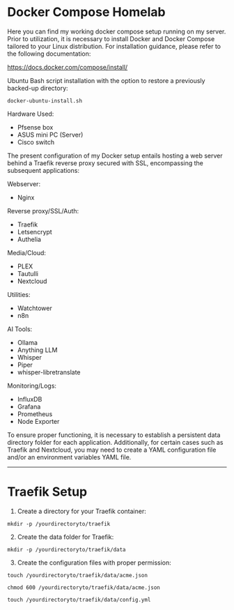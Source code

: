# **Docker Compose Homelab**

Here you can find my working docker compose setup running on my server.
Prior to utilization, it is necessary to install Docker and Docker Compose tailored to your Linux distribution. For installation guidance, please refer to the following documentation: 

https://docs.docker.com/compose/install/

Ubuntu Bash script installation with the option to restore a previously backed-up directory:

```docker-ubuntu-install.sh```

Hardware Used:
- Pfsense box
- ASUS mini PC (Server)
- Cisco switch

The present configuration of my Docker setup entails hosting a web server behind a Traefik reverse proxy secured with SSL, encompassing the subsequent applications:

Webserver:
- Nginx

Reverse proxy/SSL/Auth:
- Traefik
- Letsencrypt
- Authelia

Media/Cloud:
- PLEX
- Tautulli
- Nextcloud

Utilities:
- Watchtower
- n8n

AI Tools:
- Ollama
- Anything LLM
- Whisper
- Piper
- whisper-libretranslate

Monitoring/Logs:
- InfluxDB
- Grafana
- Prometheus
- Node Exporter

To ensure proper functioning, it is necessary to establish a persistent data directory folder for each application. Additionally, for certain cases such as Traefik and Nextcloud, you may need to create a YAML configuration file and/or an environment variables YAML file.

------------------------

# **Traefik Setup**

1. Create a directory for your Traefik container:

```mkdir -p /yourdirectoryto/traefik```

2. Create the data folder for Traefik:

```mkdir -p /yourdirectoryto/traefik/data```

3. Create the configuration files with proper permission:

```touch /yourdirectoryto/traefik/data/acme.json```
 
```chmod 600 /yourdirectoryto/traefik/data/acme.json```
 
```touch /yourdirectoryto/traefik/data/config.yml```

